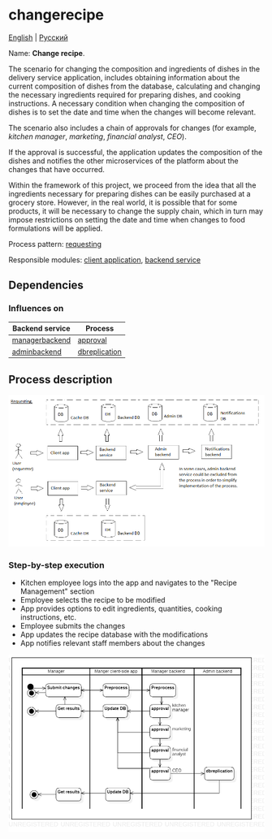 # changerecipe

[English](changerecipe.md) | [Русский](changerecipe.ru.md)

Name: **Change recipe**.

The scenario for changing the composition and ingredients of dishes in the delivery service application, includes obtaining information about the current composition of dishes from the database, calculating and changing the necessary ingredients required for preparing dishes, and cooking instructions.
A necessary condition when changing the composition of dishes is to set the date and time when the changes will become relevant.

The scenario also includes a chain of approvals for changes (for example, *kitchen manager*, *marketing*, *financial analyst*, *CEO*).

If the approval is successful, the application updates the composition of the dishes and notifies the other microservices of the platform about the changes that have occurred.

Within the framework of this project, we proceed from the idea that all the ingredients necessary for preparing dishes can be easily purchased at a grocery store.
However, in the real world, it is possible that for some products, it will be necessary to change the supply chain, which in turn may impose restrictions on setting the date and time when changes to food formulations will be applied.

Process pattern: [requesting](../../processpatterns/requesting.md)

Responsible modules: [client application](../../frontend/kitchenclient.md), [backend service](../../backend/kitchenbackend.md)

## Dependencies

### Influences on

| Backend service | Process |
| --- | ---- |
| [managerbackend](../../backend/managerbackend.md) | [approval](../manager/approval.md) |
| [adminbackend](../../backend/adminbackend.md) | [dbreplication](../admin/dbreplication.md) |

## Process description

![requesting_overall](../../img/processpatterns/requesting_overall.png)

### Step-by-step execution

- Kitchen employee logs into the app and navigates to the "Recipe Management" section
- Employee selects the recipe to be modified
- App provides options to edit ingredients, quantities, cooking instructions, etc.
- Employee submits the changes
- App updates the recipe database with the modifications
- App notifies relevant staff members about the changes

![kitchen.changemenu](../../img/activitydiagrams/kitchen.changemenu.png)
